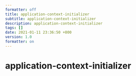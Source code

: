 ```yaml
---
formatter: off
title: application-context-initializer 
subtitle: application-context-initializer 
description: application-context-initializer 
tags: [] 
date: 2021-01-11 23:36:50 +800 
version: 1.0
formatter: on
---
```


# application-context-initializer    